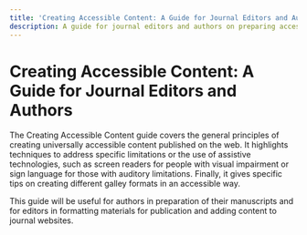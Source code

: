 ```yaml
---
title: 'Creating Accessible Content: A Guide for Journal Editors and Authors'
description: A guide for journal editors and authors on preparing accessible content for submission and publication.
---
```


# Creating Accessible Content: A Guide for Journal Editors and Authors

The Creating Accessible Content guide covers the general principles of creating universally accessible content published on the web. It highlights techniques to address specific limitations or the use of assistive technologies, such as screen readers for people with visual impairment or sign language for those with auditory limitations. Finally, it gives specific tips on creating different galley formats in an accessible way.

This guide will be useful for authors in preparation of their manuscripts and for editors in formatting materials for publication and adding content to journal websites.
